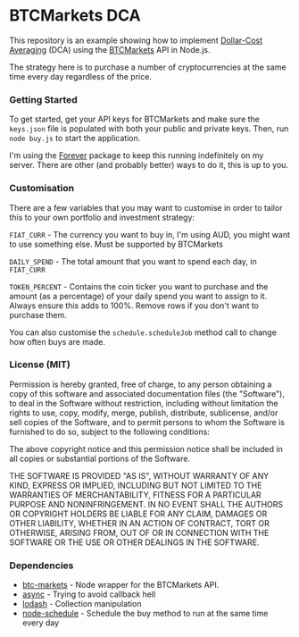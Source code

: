 # BTCMarkets DCA

This repository is an example showing how to implement [Dollar-Cost Averaging](http://www.investopedia.com/terms/d/dollarcostaveraging.asp) (DCA) using the [BTCMarkets](https://www.btcmarkets.net) API in Node.js.

The strategy here is to purchase a number of cryptocurrencies at the same time every day regardless of the price.

### Getting Started

To get started, get your API keys for BTCMarkets and make sure the `keys.json` file is populated with both your public and private keys. Then, run `node buy.js` to start the application.

I'm using the [Forever](https://github.com/foreverjs/forever) package to keep this running indefinitely on my server. There are other (and probably better) ways to do it, this is up to you.

### Customisation

There are a few variables that you may want to customise in order to tailor this to your own portfolio and investment strategy:

`FIAT_CURR` - The currency you want to buy in, I'm using AUD, you might want to use something else. Must be supported by BTCMarkets

`DAILY_SPEND` - The total amount that you want to spend each day, in `FIAT_CURR`

`TOKEN_PERCENT` - Contains the coin ticker you want to purchase and the amount (as a percentage) of your daily spend you want to assign to it. Always ensure this adds to 100%. Remove rows if you don't want to purchase them.

You can also customise the `schedule.scheduleJob` method call to change how often buys are made.


### License (MIT)

Permission is hereby granted, free of charge, to any person obtaining a copy of this software and associated documentation files (the "Software"), to deal in the Software without restriction, including without limitation the rights to use, copy, modify, merge, publish, distribute, sublicense, and/or sell copies of the Software, and to permit persons to whom the Software is furnished to do so, subject to the following conditions:

The above copyright notice and this permission notice shall be included in all copies or substantial portions of the Software.

THE SOFTWARE IS PROVIDED "AS IS", WITHOUT WARRANTY OF ANY KIND, EXPRESS OR IMPLIED, INCLUDING BUT NOT LIMITED TO THE WARRANTIES OF MERCHANTABILITY, FITNESS FOR A PARTICULAR PURPOSE AND NONINFRINGEMENT. IN NO EVENT SHALL THE AUTHORS OR COPYRIGHT HOLDERS BE LIABLE FOR ANY CLAIM, DAMAGES OR OTHER LIABILITY, WHETHER IN AN ACTION OF CONTRACT, TORT OR OTHERWISE, ARISING FROM, OUT OF OR IN CONNECTION WITH THE SOFTWARE OR THE USE OR OTHER DEALINGS IN THE SOFTWARE.

### Dependencies

* [btc-markets](https://github.com/naddison36/btc-markets) - Node wrapper for the BTCMarkets API.
* [async](https://github.com/caolan/async) - Trying to avoid callback hell
* [lodash](https://github.com/lodash/lodash) - Collection manipulation
* [node-schedule](https://github.com/node-schedule/node-schedule) - Schedule the buy method to run at the same time every day
